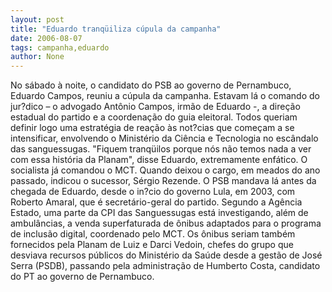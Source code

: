 ```yaml
---
layout: post
title: "Eduardo tranqüiliza cúpula da campanha"
date: 2006-08-07
tags: campanha,eduardo
author: None
---
```

No sábado à noite, o candidato do PSB ao governo de Pernambuco, Eduardo Campos, reuniu a cúpula da campanha.
Estavam lá o comando do jur?dico – o advogado Antônio Campos, irmão de Eduardo -, a direção estadual do partido e a coordenação do guia eleitoral.
Todos&nbsp;queriam definir logo uma estratégia de reação às not?cias que começam a se intensificar, envolvendo o Ministério da Ciência e Tecnologia no escândalo das sanguessugas.
\"Fiquem tranqüilos porque nós não temos nada a ver com essa história da Planam\", disse Eduardo, extremamente enfático.
O socialista já comandou o MCT. Quando deixou o cargo, em meados do ano passado, indicou o sucessor, Sérgio Rezende.
O PSB&nbsp;mandava lá antes da chegada de Eduardo, desde o in?cio do governo Lula, em 2003, com Roberto Amaral, que é secretário-geral do partido.
Segundo a Agência Estado, uma parte da CPI das Sanguessugas está investigando, além de ambulâncias, a venda superfaturada de ônibus adaptados para o programa de inclusão digital, coordenado pelo MCT.
Os ônibus seriam também fornecidos pela Planam de Luiz e Darci Vedoin, chefes do grupo que desviava recursos públicos do Ministério da Saúde desde a gestão de José Serra (PSDB), passando pela administração de Humberto Costa, candidato do PT ao governo de Pernambuco. 